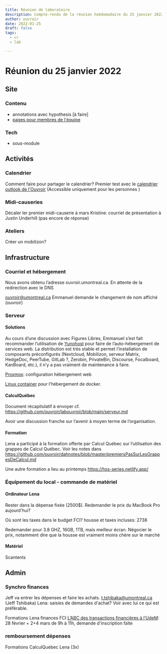 ```yaml
---
title: Réunion de laboratoire 
description: Compte-rendu de la réunion hebdomadaire du 25 janvier 2022
author: ouvroir
date: 2022-01-25
draft: false
tags: 
  - cr
  - lab

---
```


# Réunion du 25 janvier 2022

## Site

### Contenu
- annotations avec hypothesis [à faire]
- [pages pour membres de l'équipe](https://github.com/ouvroir/ouvroir.github.io/issues/33)

### Tech
- sous-module

  


## Activités

### Calendrier
Comment faire pour partager le calendrier? 
Premier test avec le [calendrier outlook de l'Ouvroir](https://outlook.office.com/calendar/ouvroir@umontreal.ca/view/board/id/ed1d7e29-a5e8-438c-9fc7-a572ee76e758) (Accessible uniquement pour les personnes )

### Midi-causeries
Décaler ler premier midi-causerie à mars
Kristine: courriel de présentation à Justin Underhill (pas encore de réponse)

### Ateliers

Créer un mobilizon?




## Infrastructure

### Courriel et hébergement

Nous avons obtenu l’adresse ouvroir.umontreal.ca. En attente de la redirection avec le DNS

ouvroir@umontreal.ca
Emmanuel demande le changement de nom affiché (ouvroir)

### Serveur

#### Solutions
Au cours d’une discussion avec Figures Libres, Emmanuel s’est fait recommander l’utilisation de [Yunohost](https://yunohost.org) pour faire de l’auto-hébergement de services web. La distribution est très stable et permet l’installation de composants préconfigurés (Nextcloud, Mobilizon, serveur Matrix, HedgeDoc, PeerTube, GitLab ?, Zerobin, PrivateBin, Discourse, Focalboard, KanBoard, etc.), il n’y a pas vraiment de maintenance à faire.

[Proxmox](https://www.proxmox.com/): configuration hébergement web

[Linux container](https://linuxcontainers.org/) pour l’hébergement de docker.

#### CalculQuébec

Document récapitulatif à envoyer
cf. https://github.com/ouvroir/labouvroir/blob/main/serveur.md

Avoir une discussion franche sur l’avenir à moyen terme de l’organisation.

#### Formation

Lena a participé à la formation offerte par Calcul Québec sur l’utilisation des grappes de Calcul Québec. Voir les notes dans https://github.com/ouvroir/dahnotes/blob/master/premiersPasSurLesGrappesDeCalcul.md

Une autre formation a lieu au printemps
https://hss-series.netlify.app/

### Équipement du local - commande de matériel
#### Ordinateur Lena
Rester dans la dépense fixée (2500$).
Redemander le prix du MacBook Pro aujourd'hui?

Où sont les taxes dans le budget FCI? housse et taxes incluses: 2738

Redemander pour 3.8 GHZ, 16GB, 1TB, mais meilleur écran. Négocier le prix, notamment dire que la housse est vraiment moins chère sur le marché



#### Matériel
Scantents

## Admin

### Synchro finances
Jeff va entrer les dépenses et faire les achats.
t.tshibaka@umontreal.ca (Jeff Tshibaka)
Lena: saisies de demandes d'achat? Voir avec lui ce qui est préférable. 

Formations Lena finances FCI
[L’ABC des transactions financières à l’UdeM](https://studium.umontreal.ca/course/view.php?id=192348#section-1): 28 février + 2+4 mars de 9h à 11h, demande d'inscription faite

### remboursement dépenses
Formations CalculQuebec Lena (3x)